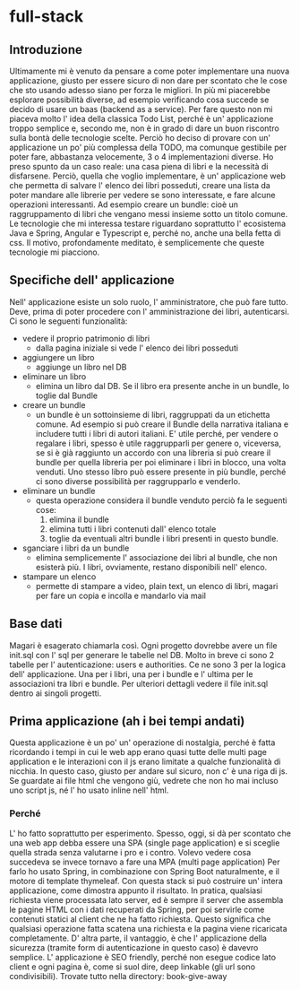# full-stack

## Introduzione 

Ultimamente mi è venuto da pensare a come poter implementare una nuova applicazione,
giusto per essere sicuro di non dare per scontato che le cose che sto usando adesso
siano per forza le migliori.
In più mi piacerebbe esplorare possibilità diverse, ad esempio verificando cosa succede
se decido di usare un baas (backend as a service).
Per fare questo non mi piaceva molto l' idea della classica Todo List, perché è 
un' applicazione troppo semplice e, secondo me, non è in grado di dare un buon riscontro sulla
bontà delle tecnologie scelte. 
Perciò ho deciso di provare con un' applicazione un po' più complessa della TODO, ma comunque gestibile
per poter fare, abbastanza velocemente, 3 o 4 implementazioni diverse.
Ho preso spunto da un caso reale: una casa piena di libri e la necessità di disfarsene.
Perciò, quella che voglio implementare, è un' applicazione web che permetta di salvare l' elenco dei libri posseduti,
creare una lista da poter mandare alle librerie per vedere se sono interessate, e fare alcune operazioni interessanti.
Ad esempio creare un bundle: cioè un raggruppamento di libri che vengano messi insieme sotto un titolo comune.
Le tecnologie che mi interessa testare riguardano soprattutto l' ecosistema Java e Spring, Angular e Typescript e, perché no,
anche una bella fetta di css.
Il motivo, profondamente meditato, è semplicemente che queste tecnologie mi piacciono.


## Specifiche dell' applicazione

Nell' applicazione esiste un solo ruolo, l' amministratore, che può fare tutto. Deve, prima di poter procedere con l' amministrazione dei libri, autenticarsi.
Ci sono le seguenti funzionalità:
  - vedere il proprio patrimonio di libri
    - dalla pagina iniziale si vede l' elenco dei libri posseduti
  - aggiungere un libro
    - aggiunge un libro nel DB
  - eliminare un libro
    - elimina un libro dal DB. Se il libro era presente anche in un bundle, lo toglie dal Bundle
  - creare un bundle
    - un bundle è un sottoinsieme di libri, raggruppati da un etichetta comune. Ad esempio si può creare il Bundle della narrativa italiana e includere tutti i libri di autori italiani. E' utile perché, per vendere o regalare i libri, spesso è utile raggrupparli per genere o, viceversa, se si è già raggiunto un accordo con una libreria si può creare il bundle per quella libreria per poi eliminare i libri in blocco, una volta venduti.
    Uno stesso libro può essere presente in più bundle, perché ci sono diverse possibilità per raggrupparlo e venderlo.
  - eliminare un bundle
    - questa operazione considera il bundle venduto perciò fa le seguenti cose:
        1. elimina il bundle
        2. elimina tutti i libri contenuti dall' elenco totale
        3. toglie da eventuali altri bundle i libri presenti in questo bundle.
  - sganciare i libri da un bundle
    - elimina semplicemente l' associazione dei libri al bundle, che non esisterà più. I libri, ovviamente, restano disponibili nell' elenco.
  - stampare un elenco
    - permette di stampare a video, plain text, un elenco di libri, magari per fare un copia e incolla e mandarlo via mail

## Base dati

Magari è esagerato chiamarla così. Ogni progetto dovrebbe avere un file init.sql con l' sql per generare le tabelle nel DB.
Molto in breve ci sono 2 tabelle per l' autenticazione: users e authorities.
Ce ne sono 3 per la logica dell' applicazione.
Una per i libri, una per i bundle e l' ultima per le associazioni tra libri e bundle.
Per ulteriori dettagli vedere il file init.sql dentro ai singoli progetti.

## Prima applicazione (ah i bei tempi andati)

Questa applicazione è un po' un' operazione di nostalgia, perché è fatta ricordando i tempi in cui le web app erano quasi tutte delle multi page application e le interazioni con il js erano limitate a qualche funzionalità di nicchia.
In questo caso, giusto per andare sul sicuro, non c' è una riga di js. Se guardate ai file html che vengono giù, vedrete che non ho mai incluso uno script js, né l' ho usato inline nell' html.

### Perché

L' ho fatto soprattutto per esperimento. Spesso, oggi, si dà per scontato che una web app debba essere una SPA (single page application) e si sceglie quella strada senza valutarne i pro e i contro. 
Volevo vedere cosa succedeva se invece tornavo a fare una MPA (multi page application)
Per farlo ho usato Spring, in combinazione con Spring Boot naturalmente, e il motore di template thymeleaf. Con questa stack si può costruire un' intera applicazione, come dimostra appunto il risultato.
In pratica, qualsiasi richiesta viene processata lato server, ed è sempre il server che assembla le pagine HTML con i dati recuperati da Spring, per poi servirle come contenuti statici al client che ne ha fatto richiesta.
Questo significa che qualsiasi operazione fatta scatena una richiesta e la pagina viene ricaricata completamente.
D' altra parte, il vantaggio, è che l' applicazione della sicurezza (tramite form di autenticazione in questo caso) è davevro semplice. L' applicazione è SEO friendly, perché non esegue codice lato client e ogni pagina è, come si suol dire, deep linkable (gli  url sono condivisibili).
Trovate tutto nella directory: book-give-away